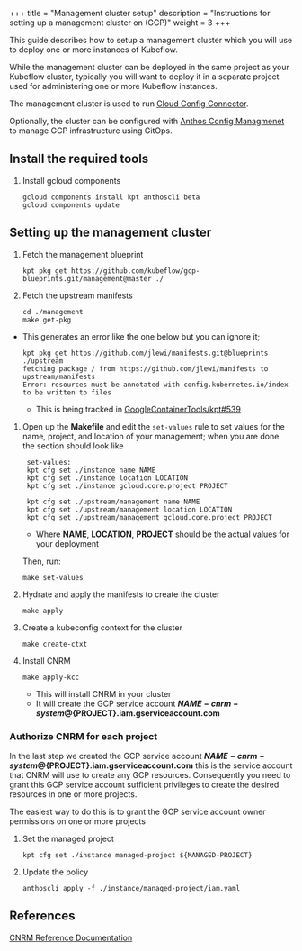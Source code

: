 +++
title = "Management cluster setup"
description = "Instructions for setting up a management cluster on (GCP)"
weight = 3
+++

This guide describes how to setup a management cluster which you will use to deploy one or more instances of Kubeflow.

While the management cluster can be deployed in the same project as your Kubeflow cluster, typically you will want to deploy
it in a separate project used for administering one or more Kubeflow instances.

The management cluster is used to run [Cloud Config Connector](https://cloud.google.com/config-connector/docs/overview).

Optionally, the cluster can be configured with [Anthos Config Managmenet](https://cloud.google.com/anthos-config-management/docs) 
to manage GCP infrastructure using GitOps.

## Install the required tools

1. Install gcloud components

   ```
   gcloud components install kpt anthoscli beta
   gcloud components update
   ```

## Setting up the management cluster


1. Fetch the management blueprint

   ```
   kpt pkg get https://github.com/kubeflow/gcp-blueprints.git/management@master ./
   ```

1. Fetch the upstream manifests

   ```
   cd ./management
   make get-pkg
   ```

  * This generates an error like the one below but you can ignore it;

    ```  
    kpt pkg get https://github.com/jlewi/manifests.git@blueprints ./upstream
    fetching package / from https://github.com/jlewi/manifests to upstream/manifests
    Error: resources must be annotated with config.kubernetes.io/index to be written to files    
    ```
  
    * This is being tracked in [GoogleContainerTools/kpt#539](https://github.com/GoogleContainerTools/kpt/issues/539) 

1. Open up the **Makefile** and edit the `set-values` rule to set values for the name, project, and location of your management; when you are done the section should look like

   ```  
    set-values: 
    kpt cfg set ./instance name NAME
    kpt cfg set ./instance location LOCATION
    kpt cfg set ./instance gcloud.core.project PROJECT
  
    kpt cfg set ./upstream/management name NAME
    kpt cfg set ./upstream/management location LOCATION
    kpt cfg set ./upstream/management gcloud.core.project PROJECT

   ```

   * Where **NAME**, **LOCATION**, **PROJECT** should be the actual values for your deployment

   Then, run:
   
   ```
   make set-values
   ```

1. Hydrate and apply the manifests to create the cluster

   ```
   make apply
   ```

1. Create a kubeconfig context for the cluster

   ```
   make create-ctxt
   ```

1. Install CNRM

   ```
   make apply-kcc
   ```

   * This will install CNRM in your cluster
   * It will create the GCP service account **${NAME}-cnrm-system@${PROJECT}.iam.gserviceaccount.com**

### Authorize CNRM for each project

In the last step we created the GCP service account **${NAME}-cnrm-system@${PROJECT}.iam.gserviceaccount.com**
this is the service account that CNRM will use to create any GCP resources. Consequently
you need to grant this GCP service account sufficient privileges to create the desired
resources in one or more projects. 

The easiest way to do this is to grant the GCP service account owner permissions on one or more projects

1. Set the managed project

   ```
   kpt cfg set ./instance managed-project ${MANAGED-PROJECT}
   ```

1. Update the policy

   ```
   anthoscli apply -f ./instance/managed-project/iam.yaml 
   ```

## References

[CNRM Reference Documentation](https://cloud.google.com/config-connector/docs/reference/resources) 
